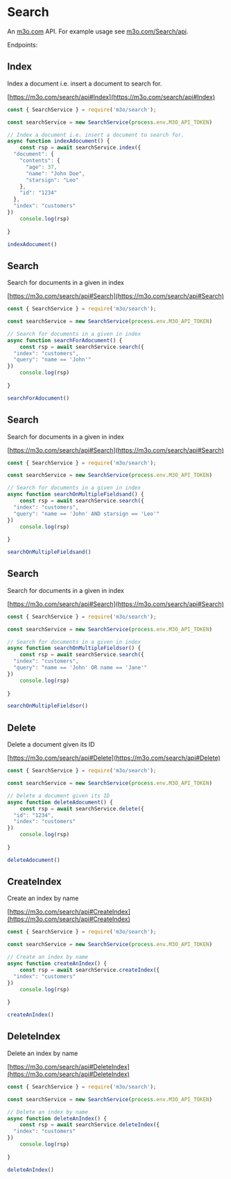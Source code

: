 # Search

An [m3o.com](https://m3o.com) API. For example usage see [m3o.com/Search/api](https://m3o.com/Search/api).

Endpoints:

## Index

Index a document i.e. insert a document to search for.


[https://m3o.com/search/api#Index](https://m3o.com/search/api#Index)

```js
const { SearchService } = require('m3o/search');

const searchService = new SearchService(process.env.M3O_API_TOKEN)

// Index a document i.e. insert a document to search for.
async function indexAdocument() {
	const rsp = await searchService.index({
  "document": {
    "contents": {
      "age": 37,
      "name": "John Doe",
      "starsign": "Leo"
    },
    "id": "1234"
  },
  "index": "customers"
})
	console.log(rsp)
	
}

indexAdocument()
```
## Search

Search for documents in a given in index


[https://m3o.com/search/api#Search](https://m3o.com/search/api#Search)

```js
const { SearchService } = require('m3o/search');

const searchService = new SearchService(process.env.M3O_API_TOKEN)

// Search for documents in a given in index
async function searchForAdocument() {
	const rsp = await searchService.search({
  "index": "customers",
  "query": "name == 'John'"
})
	console.log(rsp)
	
}

searchForAdocument()
```
## Search

Search for documents in a given in index


[https://m3o.com/search/api#Search](https://m3o.com/search/api#Search)

```js
const { SearchService } = require('m3o/search');

const searchService = new SearchService(process.env.M3O_API_TOKEN)

// Search for documents in a given in index
async function searchOnMultipleFieldsand() {
	const rsp = await searchService.search({
  "index": "customers",
  "query": "name == 'John' AND starsign == 'Leo'"
})
	console.log(rsp)
	
}

searchOnMultipleFieldsand()
```
## Search

Search for documents in a given in index


[https://m3o.com/search/api#Search](https://m3o.com/search/api#Search)

```js
const { SearchService } = require('m3o/search');

const searchService = new SearchService(process.env.M3O_API_TOKEN)

// Search for documents in a given in index
async function searchOnMultipleFieldsor() {
	const rsp = await searchService.search({
  "index": "customers",
  "query": "name == 'John' OR name == 'Jane'"
})
	console.log(rsp)
	
}

searchOnMultipleFieldsor()
```
## Delete

Delete a document given its ID


[https://m3o.com/search/api#Delete](https://m3o.com/search/api#Delete)

```js
const { SearchService } = require('m3o/search');

const searchService = new SearchService(process.env.M3O_API_TOKEN)

// Delete a document given its ID
async function deleteAdocument() {
	const rsp = await searchService.delete({
  "id": "1234",
  "index": "customers"
})
	console.log(rsp)
	
}

deleteAdocument()
```
## CreateIndex

Create an index by name


[https://m3o.com/search/api#CreateIndex](https://m3o.com/search/api#CreateIndex)

```js
const { SearchService } = require('m3o/search');

const searchService = new SearchService(process.env.M3O_API_TOKEN)

// Create an index by name
async function createAnIndex() {
	const rsp = await searchService.createIndex({
  "index": "customers"
})
	console.log(rsp)
	
}

createAnIndex()
```
## DeleteIndex

Delete an index by name


[https://m3o.com/search/api#DeleteIndex](https://m3o.com/search/api#DeleteIndex)

```js
const { SearchService } = require('m3o/search');

const searchService = new SearchService(process.env.M3O_API_TOKEN)

// Delete an index by name
async function deleteAnIndex() {
	const rsp = await searchService.deleteIndex({
  "index": "customers"
})
	console.log(rsp)
	
}

deleteAnIndex()
```
